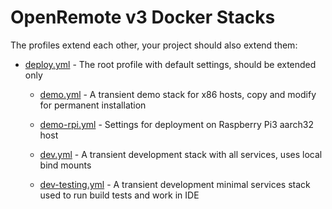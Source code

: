 # OpenRemote v3 Docker Stacks

The profiles extend each other, your project should also extend them:

* [deploy.yml](/profile/deploy.yml) - The root profile with default settings, should be extended only

    * [demo.yml](/profile/demo.yml) - A transient demo stack for x86 hosts, copy and modify for permanent installation

    * [demo-rpi.yml](/profile/demo-rpi.yml) - Settings for deployment on Raspberry Pi3 aarch32 host

    * [dev.yml](/profile/dev.yml) - A transient development stack with all services, uses local bind mounts

    * [dev-testing.yml](/profile/dev-testing.yml) - A transient development minimal services stack used to run build tests and work in IDE

